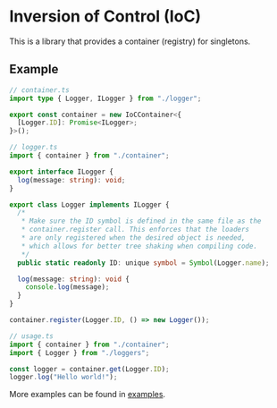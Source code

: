 # Inversion of Control (IoC)

This is a library that provides a container (registry) for singletons.

## Example

```ts
// container.ts
import type { Logger, ILogger } from "./logger";

export const container = new IoCContainer<{
  [Logger.ID]: Promise<ILogger>;
}>();

// logger.ts
import { container } from "./container";

export interface ILogger {
  log(message: string): void;
}

export class Logger implements ILogger {
  /*
   * Make sure the ID symbol is defined in the same file as the
   * container.register call. This enforces that the loaders
   * are only registered when the desired object is needed,
   * which allows for better tree shaking when compiling code.
   */
  public static readonly ID: unique symbol = Symbol(Logger.name);

  log(message: string): void {
    console.log(message);
  }
}

container.register(Logger.ID, () => new Logger());

// usage.ts
import { container } from "./container";
import { Logger } from "./loggers";

const logger = container.get(Logger.ID);
logger.log("Hello world!");
```

More examples can be found in [examples](./examples).
